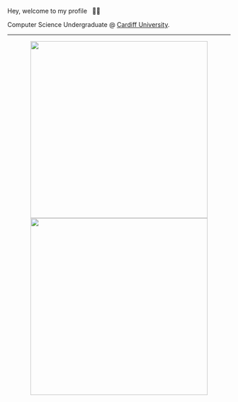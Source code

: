 Hey, welcome to my profile &nbsp; 👋🏽

Computer Science Undergraduate @ [Cardiff University](https://www.cardiff.ac.uk/). 

---
<p align = "center">
  <img src = "https://github-readme-stats.vercel.app/api?username=kieranmakes&show_icons=true&theme=bear" width = 400>
  <img src = "https://github-readme-streak-stats.herokuapp.com?user=kieranmakes&theme=dark&hide_border=true" width = 400>
</p>

